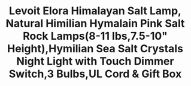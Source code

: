 ---
title: > #shorten me
  Levoit Elora Himalayan Salt Lamp, Natural Himilian Hymalain Pink Salt Rock Lamps(8-11 lbs,7.5-10" Height),Hymilian Sea Salt Crystals Night Light with Touch Dimmer Switch,3 Bulbs,UL Cord & Gift Box
name: >
  Levoit Elora Himalayan Salt Lamp, Natural Himilian Hymalain Pink Salt Rock Lamps(8-11 lbs,7.5-10" Height),Hymilian Sea Salt Crystals Night Light with Touch Dimmer Switch,3 Bulbs,UL Cord & Gift Box
buy_now: "https://www.amazon.com/Himalayan-Himilian-Hymalain-Hymilian-Crystals/dp/B01GYAMGT2?psc=1&SubscriptionId=AKIAIA5RBQIWQVTCUEUQ&tag=coldcutdeals-20&linkCode=xm2&camp=2025&creative=165953&creativeASIN=B01GYAMGT2"
description_markdown: >-

  - Best Christmas Gifts & HOME DÉCOR: The most popular and trending soothing,calming & healthy salt lamp. With the Christmas Red Gift Package and Ribbon, it is your perfect choice as decorations & gifts under $40 for Christmas, holidays, birthdays, graduations, thank-yous, and special occasions

  - Stainless Steel base: FDA 18/8 class-leading stainless steel and patented base design to control drainage and protect your furniture from moisture build-up. Classic yet modern aesthetic

  - Safer Touch Dimmer Switch(US 120v only): Definitely safer than other brands that has potential fire hazard.It comes with patented touch dimmer switch to adjust brightness and match the ambiance.It has 6.6ft power cord and two extra 15 watt bulbs

  - Soothing & Calming Lamp: Illuminate your room with a warm, pleasant & relaxing amber glow. It's a perfect choice in the center of a coffee table, desk. Great for meditation, yoga spaces, and as a night light. Also, you can try it as a bedside lamp

  - Customer Satisfaction: We always stand behind our products and we listen to our customers.If you have any question, just contact us through message and we will give you 100% satisfaction. 2 Years Warranty, 2 extra replacement bulbs included（the replacement bulb is in stock for purchase,just search: levoit light bulbs)

  - The Natural Salt Night Light: When lit with the included 15 watt incandescent light bulb, it gives a warm amber glow, creating a romantic vibe and boost your mood. It also looks gorgeous like a lava lamp. Change the brightness of the bulb to give a different hue to the lighting area

  - 100% Purest & Highest Quality Himalayan Salt: Authentic and professionally hand carved Himalayan rock salt from Pakistan. UL-listed. FCC, CE, RoHS Approved


tweet_id_str: "940263929418321920"
price: "$79.99"
list_price: "$49.99"
deal_price: "$29.99"
you_save: "$50.00 (63%)"
asin: "B01GYAMGT2"
image: "https://images-na.ssl-images-amazon.com/images/I/51sgTUa6QDL.jpg"
---